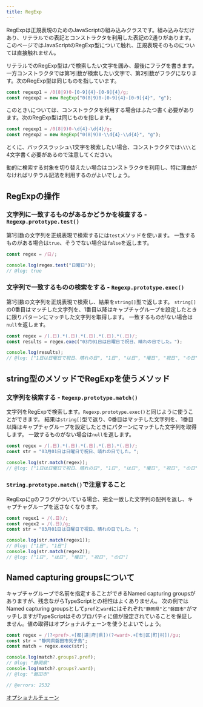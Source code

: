 ```yaml
---
title: RegExp
---
```


RegExpは正規表現のためのJavaScriptの組み込みクラスです。組み込みなだけあり、リテラルでの表記とコンストラクタを利用した表記の2通りがあります。
このページではJavaScriptのRegExp型について触れ、正規表現そのものについては直接触れません。

リテラルでのRegExp型は`/`で検索したい文字を囲み、最後にフラグを書きます。一方コンストラクタでは第1引数が検索したい文字で、第2引数がフラグになります。次のRegExp型は同じものを指しています。

```ts twoslash
const regexp1 = /0(8|9)0-[0-9]{4}-[0-9]{4}/g;
const regexp2 = new RegExp("0(8|9)0-[0-9]{4}-[0-9]{4}", "g");
```

このとき`\`については、コンストラクタを利用する場合はふたつ書く必要があります。次のRegExp型は同じものを指します。

```ts twoslash
const regexp1 = /0(8|9)0-\d{4}-\d{4}/g;
const regexp2 = new RegExp("0(8|9)0-\\d{4}-\\d{4}", "g");
```

とくに、バックスラッシュ`\`1文字を検索したい場合、コンストラクタでは`\\\\`と4文字書く必要があるので注意してください。

動的に検索する対象を切り替えたい場合はコンストラクタを利用し、特に理由がなければリテラル記法を利用するのがよいでしょう。

## RegExpの操作

### 文字列に一致するものがあるかどうかを検査する - `Regexp.prototype.test()`

第1引数の文字列を正規表現で検索するには`test`メソッドを使います。
一致するものがある場合は`true`、そうでない場合は`false`を返します。

```ts twoslash
const regex = /日/;

console.log(regex.test("日曜日"));
// @log: true
```

### 文字列で一致するものの検索をする - `Regexp.prototype.exec()`

第1引数の文字列を正規表現で検索し、結果を`string[]`型で返します。
`string[]`の0番目はマッチした文字列を、1番目以降はキャプチャグループを設定したときに限りパターンにマッチした文字列を取得します。
一致するものがない場合は`null`を返します。

```ts twoslash
const regex = /(.日).*(.日).*(.日).*(.日).*(.日)/;
const results = regex.exec("03月01日は日曜日で祝日、晴れの日でした。");

console.log(results);
// @log: ["1日は日曜日で祝日、晴れの日", "1日", "は日", "曜日", "祝日", "の日"]
```

## string型のメソッドでRegExpを使うメソッド

### 文字列を検索する - `Regexp.prototype.match()`

文字列をRegExpで検索します。`Regexp.prototype.exec()`と同じように使うことができます。
結果は`string[]`型で返り、0番目はマッチした文字列を、1番目以降はキャプチャグループを設定したときにパターンにマッチした文字列を取得します。
一致するものがない場合は`null`を返します。

```ts twoslash
const regex = /(.日).*(.日).*(.日).*(.日).*(.日)/;
const str = "03月01日は日曜日で祝日、晴れの日でした。";

console.log(str.match(regex));
// @log: ["1日は日曜日で祝日、晴れの日", "1日", "は日", "曜日", "祝日", "の日"]
```

### `String.prototype.match()`で注意すること

RegExpにgのフラグがついている場合、完全一致した文字列の配列を返し、キャプチャグループを返さなくなります。

```ts twoslash
const regex1 = /(.日)/;
const regex2 = /(.日)/g;
const str = "03月01日は日曜日で祝日、晴れの日でした。";

console.log(str.match(regex1));
// @log: ["1日", "1日"]
console.log(str.match(regex2));
// @log: ["1日", "は日", "曜日", "祝日", "の日"]
```

## Named capturing groupsについて

キャプチャグループで名前を指定することができるNamed capturing groupsがありますが、残念ながらTypeScriptとの相性はよくありません。
次の例ではNamed capturing groupsとして`pref`と`ward`にはそれぞれ`"静岡県"`と`"磐田市"`がマッチしますがTypeScriptはそのプロパティに値が設定されていることを保証しません。値の取得はオプショナルチェーンを使うとよいでしょう。

```ts twoslash
const regex = /(?<pref>.+[都|道|府|県])(?<ward>.+[市|区|町|村])/gu;
const str = "静岡県磐田市気子島";
const match = regex.exec(str);

console.log(match?.groups?.pref);
// @log: "静岡県"
console.log(match?.groups?.ward);
// @log: "磐田市"

// @errors: 2532
```

[オプショナルチェーン](../values-types-variables/object/optional-chaining.md)
